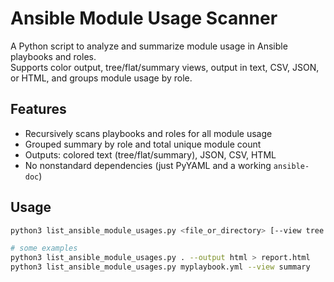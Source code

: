 # Ansible Module Usage Scanner

A Python script to analyze and summarize module usage in Ansible playbooks and roles.  
Supports color output, tree/flat/summary views, output in text, CSV, JSON, or HTML, and groups module usage by role.

## Features

- Recursively scans playbooks and roles for all module usage
- Grouped summary by role and total unique module count
- Outputs: colored text (tree/flat/summary), JSON, CSV, HTML
- No nonstandard dependencies (just PyYAML and a working `ansible-doc`)

## Usage

```bash
python3 list_ansible_module_usages.py <file_or_directory> [--view tree|flat|summary] [--output text|json|csv|html]

# some examples
python3 list_ansible_module_usages.py . --output html > report.html
python3 list_ansible_module_usages.py myplaybook.yml --view summary
